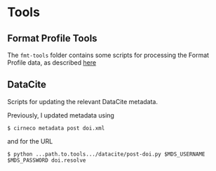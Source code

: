 Tools
=====

Format Profile Tools
--------------------

The `fmt-tools` folder contains some scripts for processing the Format Profile data, as described [here](../datasets/ukwa.ds.2/fmt)


DataCite
--------

Scripts for updating the relevant DataCite metadata.

Previously, I updated metadata using

    $ cirneco metadata post doi.xml
    
and for the URL

    $ python ...path.to.tools.../datacite/post-doi.py $MDS_USERNAME $MDS_PASSWORD doi.resolve
    
